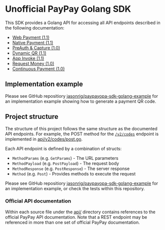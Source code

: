 # Unofficial PayPay Golang SDK

This SDK provides a Golang API for accessing all API endpoints described in the following documentation:
* [Web Payment (1.1)](https://www.paypay.ne.jp/opa/doc/v1.0/webcashier)
* [Native Payment (1.1)](https://www.paypay.ne.jp/opa/doc/v1.0/direct_debit)
* [PreAuth & Capture (1.0)](https://www.paypay.ne.jp/opa/doc/v1.0/preauth_capture)
* [Dynamic QR (1.1)](https://www.paypay.ne.jp/opa/doc/v1.0/dynamicqrcode)
* [App Invoke (1.1)](https://www.paypay.ne.jp/opa/doc/v1.0/appinvoke)
* [Request Money (1.0)](https://www.paypay.ne.jp/opa/doc/v1.0/pending_payments)
* [Continuous Payment (1.0)](https://www.paypay.ne.jp/opa/doc/v1.0/continuous_payments)

## Implementation example
Please see GitHub repositiory [jasonrig/paypayopa-sdk-golang-example](https://github.com/jasonrig/paypayopa-sdk-golang-example)
for an implementation example showing how to generate a payment QR code.

## Project structure
The structure of this project follows the same structure as the documented API endpoints. For example,
the POST method for the [`/v2/codes`](https://www.paypay.ne.jp/opa/doc/v1.0/webcashier#operation/createQRCode) endpoint
is implemented in [api/v2/codes/post.go](api/v2/codes/post.go).

Each API endpoint is defined by a combination of structs:
* `MethodParams` (e.g. `GetParams`) - The URL parameters
* `MethodPayload` (e.g. `PostPayload`) - The request body
* `MethodResponse` (e.g. `PostResponse`) - The server response
* `Method` (e.g. `Post`) - Provides methods to execute the request

Please see GitHub repositiory [jasonrig/paypayopa-sdk-golang-example](https://github.com/jasonrig/paypayopa-sdk-golang-example)
for an implementation example, or check the tests within this repository.

### Official API documentation
Within each source file under the [api/](api/) directory contains references to the official PayPay API documentation.
Note that a REST endpoint may be referenced in more than one set of official PayPay documentation.